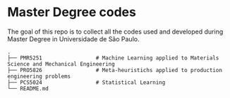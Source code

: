 # Master Degree codes


The goal of this repo is to collect all the codes used and developed during Master Degree in Universidade de São Paulo.

    .
    ├── PMR5251                 # Machine Learning applied to Materials Science and Mechanical Engineering
    ├── PRO5826                 # Meta-heuristichs applied to production engineering problems
    ├── PCS5024                 # Statistical Learning
    └── README.md
